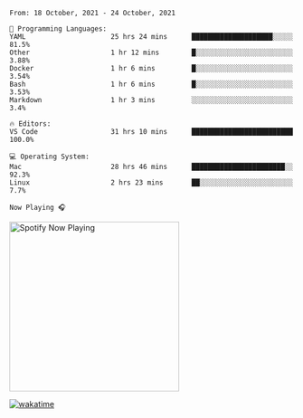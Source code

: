 <!--START_SECTION:waka-->
```text
From: 18 October, 2021 - 24 October, 2021

💬 Programming Languages: 
YAML                     25 hrs 24 mins      ████████████████████░░░░░   81.5% 
Other                    1 hr 12 mins        █░░░░░░░░░░░░░░░░░░░░░░░░   3.88% 
Docker                   1 hr 6 mins         █░░░░░░░░░░░░░░░░░░░░░░░░   3.54% 
Bash                     1 hr 6 mins         █░░░░░░░░░░░░░░░░░░░░░░░░   3.53% 
Markdown                 1 hr 3 mins         ░░░░░░░░░░░░░░░░░░░░░░░░░   3.4%

🔥 Editors: 
VS Code                  31 hrs 10 mins      █████████████████████████   100.0%

💻 Operating System: 
Mac                      28 hrs 46 mins      ███████████████████████░░   92.3% 
Linux                    2 hrs 23 mins       ██░░░░░░░░░░░░░░░░░░░░░░░   7.7%

```


<!--END_SECTION:waka-->

`Now Playing 🎧`

[<img src="https://spotify-now-playing-cyan-seven.vercel.app/api/spotify-playing" alt="Spotify Now Playing" width="300" />](https://open.spotify.com/user/gregnrobinson-ca)

[![wakatime](https://wakatime.com/badge/user/37718f76-572e-4513-b2c5-41c4d93d287a.svg)](https://wakatime.com/@37718f76-572e-4513-b2c5-41c4d93d287a)




